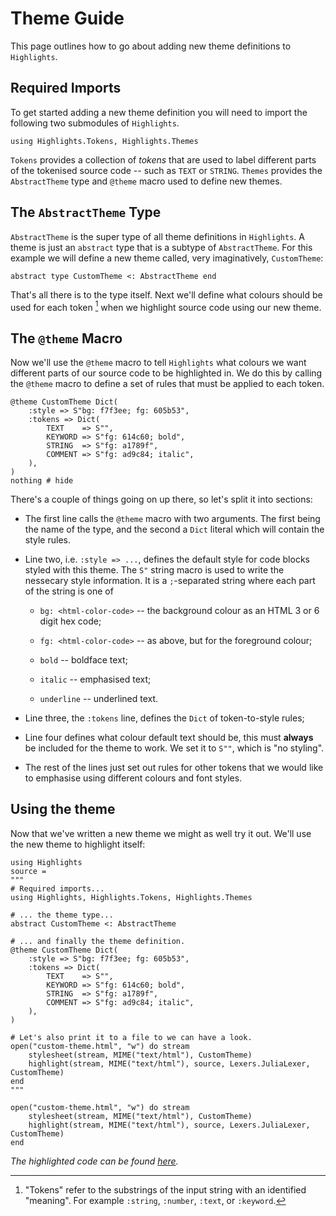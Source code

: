 # Theme Guide

This page outlines how to go about adding new theme definitions to `Highlights`.

## Required Imports

To get started adding a new theme definition you will need to import the following two
submodules of `Highlights`.

```@example 1
using Highlights.Tokens, Highlights.Themes
```

`Tokens` provides a collection of *tokens* that are used to label different parts of the
tokenised source code -- such as `TEXT` or `STRING`. `Themes` provides the `AbstractTheme`
type and `@theme` macro used to define new themes.

## The `AbstractTheme` Type

`AbstractTheme` is the super type of all theme definitions in `Highlights`. A theme is just
an `abstract` type that is a subtype of `AbstractTheme`. For this example we will define a
new theme called, very imaginatively, `CustomTheme`:

```@example 1
abstract type CustomTheme <: AbstractTheme end
```

That's all there is to the type itself. Next we'll define what colours should be used for
each token [^1] when we highlight source code using our new theme.

## The `@theme` Macro

Now we'll use the `@theme` macro to tell `Highlights` what colours we want different parts
of our source code to be highlighted in. We do this by calling the `@theme` macro to define
a set of rules that must be applied to each token.

```@example 1
@theme CustomTheme Dict(
    :style => S"bg: f7f3ee; fg: 605b53",
    :tokens => Dict(
        TEXT    => S"",
        KEYWORD => S"fg: 614c60; bold",
        STRING  => S"fg: a1789f",
        COMMENT => S"fg: ad9c84; italic",
    ),
)
nothing # hide
```

There's a couple of things going on up there, so let's split it into sections:

  * The first line calls the `@theme` macro with two arguments. The first being the name of
    the type, and the second a `Dict` literal which will contain the style rules.

  * Line two, i.e. `:style => ...`, defines the default style for code blocks styled with
    this theme. The `S"` string macro is used to write the nessecary style information. It
    is a `;`-separated string where each part of the string is one of

      * `bg: <html-color-code>` -- the background colour as an HTML 3 or 6 digit hex code;

      * `fg: <html-color-code>` -- as above, but for the foreground colour;

      * `bold` -- boldface text;

      * `italic` -- emphasised text;

      * `underline` -- underlined text.

  * Line three, the `:tokens` line, defines the `Dict` of token-to-style rules;

  * Line four defines what colour default text should be, this must **always** be included
    for the theme to work. We set it to `S""`, which is "no styling".

  * The rest of the lines just set out rules for other tokens that we would like to
    emphasise using different colours and font styles.

## Using the theme

Now that we've written a new theme we might as well try it out. We'll use the new theme
to highlight itself:

```@setup 1
using Highlights
source =
"""
# Required imports...
using Highlights, Highlights.Tokens, Highlights.Themes

# ... the theme type...
abstract CustomTheme <: AbstractTheme

# ... and finally the theme definition.
@theme CustomTheme Dict(
    :style => S"bg: f7f3ee; fg: 605b53",
    :tokens => Dict(
        TEXT    => S"",
        KEYWORD => S"fg: 614c60; bold",
        STRING  => S"fg: a1789f",
        COMMENT => S"fg: ad9c84; italic",
    ),
)

# Let's also print it to a file to we can have a look.
open("custom-theme.html", "w") do stream
    stylesheet(stream, MIME("text/html"), CustomTheme)
    highlight(stream, MIME("text/html"), source, Lexers.JuliaLexer, CustomTheme)
end
"""
```

```@example 1
open("custom-theme.html", "w") do stream
    stylesheet(stream, MIME("text/html"), CustomTheme)
    highlight(stream, MIME("text/html"), source, Lexers.JuliaLexer, CustomTheme)
end
```

*The highlighted code can be found [here](custom-theme.html).*

[^1]:

    "Tokens" refer to the substrings of the input string with an identified "meaning". For
    example `:string`, `:number`, `:text`, or `:keyword`.
